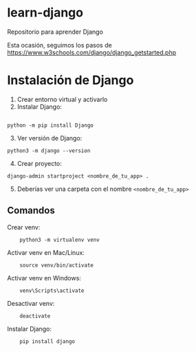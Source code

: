 # learn-django
Repositorio para aprender Django

Esta ocasión, seguimos los pasos de https://www.w3schools.com/django/django_getstarted.php

# Instalación de Django

1. Crear entorno virtual y activarlo
2. Instalar Django: 
```

python -m pip install Django
```
3. Ver versión de Django:
```
python3 -m django --version
```
4. Crear proyecto:
```
django-admin startproject <nombre_de_tu_app> .
```
5. Deberías ver una carpeta con el nombre `<nombre_de_tu_app>`

## Comandos

Crear venv:
```
    python3 -m virtualenv venv
```
Activar venv en Mac/Linux:
```
    source venv/bin/activate
```
Activar venv en Windows:
```
    venv\Scripts\activate
```
Desactivar venv:
```
    deactivate
``` 
Instalar Django:
```
    pip install django
```
